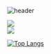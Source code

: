 <!-- Header -->
![header](https://capsule-render.vercel.app/api?type=wave&color=auto&height=300&section=header&text=Hello%20Git%20World&fontSize=90)
<div>
    <div>
    <img src="https://github-readme-stats.vercel.app/api?username=cincin00&show_icons=true">
  </div>
  <div>
    <a href="https://hits.seeyoufarm.com">
      <img src="https://hits.seeyoufarm.com/api/count/incr/badge.svg?url=https%3A%2F%2Fgithub.com%2Fcincin00%2Fhit-counter&count_bg=%2379C83D&title_bg=%23555555&icon=wechat.svg&icon_color=%23E7E7E7&title=hits&edge_flat=false"/>
    </a>
  </div>      

</div>

[![Top Langs](https://github-readme-stats.vercel.app/api/top-langs/?username=cincin00)](https://github.com/anuraghazra/github-readme-stats)
<!--
**cincin00/cincin00** is a ✨ _special_ ✨ repository because its `README.md` (this file) appears on your GitHub profile.

Here are some ideas to get you started:

- 🔭 I’m currently working on ...
- 🌱 I’m currently learning ...
- 👯 I’m looking to collaborate on ...
- 🤔 I’m looking for help with ...
- 💬 Ask me about ...
- 📫 How to reach me: ...
- 😄 Pronouns: ...
- ⚡ Fun fact: ...
-->
